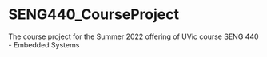 # SENG440_CourseProject
The course project for the Summer 2022 offering of UVic course SENG 440 - Embedded Systems
